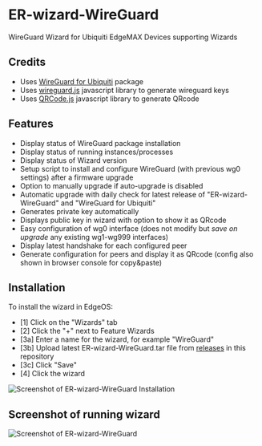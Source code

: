 # ER-wizard-WireGuard
WireGuard Wizard for Ubiquiti EdgeMAX Devices supporting Wizards

## Credits
- Uses [WireGuard for Ubiquiti](https://github.com/WireGuard/wireguard-vyatta-ubnt) package
- Uses [wireguard.js](https://git.zx2c4.com/wireguard-tools/tree/contrib/keygen-html/wireguard.js) javascript library to generate wireguard keys
- Uses [QRCode.js](https://github.com/davidshimjs/qrcodejs/) javascript library to generate QRcode

## Features
- Display status of WireGuard package installation
- Display status of running instances/processes
- Display status of Wizard version
- Setup script to install and configure WireGuard (with previous wg0 settings) after a firmware upgrade
- Option to manually upgrade if auto-upgrade is disabled
- Automatic upgrade with daily check for latest release of "ER-wizard-WireGuard" and "WireGuard for Ubiquiti"
- Generates private key automatically
- Displays public key in wizard with option to show it as QRcode
- Easy configuration of wg0 interface (does not modify but *save on upgrade* any existing wg1-wg999 interfaces)
- Display latest handshake for each configured peer
- Generate configuration for peers and display it as QRcode (config also shown in browser console for copy&paste)

## Installation
To install the wizard in EdgeOS:
- [1] Click on the "Wizards" tab
- [2] Click the "+" next to Feature Wizards
- [3a] Enter a name for the wizard, for example "WireGuard"
- [3b] Upload latest ER-wizard-WireGuard.tar file from [releases](https://github.com/vchrizz/ER-wizard-WireGuard/releases/latest) in this repository
- [3c] Click "Save"
- [4] Click the wizard

![Screenshot of ER-wizard-WireGuard Installation](https://github.com/vchrizz/ER-wizard-WireGuard/blob/main/ER-wizard-WireGuard-installation.png)

## Screenshot of running wizard
![Screenshot of ER-wizard-WireGuard](https://github.com/vchrizz/ER-wizard-WireGuard/blob/main/ER-wizard-WireGuard-screenshot.png)
